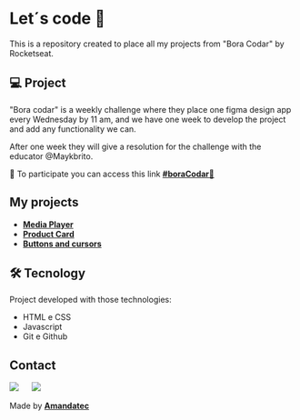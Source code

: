 # Let´s code 🚀


This is a repository created to place all my projects from "Bora Codar" by Rocketseat.

## 💻 Project
 "Bora codar" is a weekly challenge where they place one figma design app every Wednesday by 11 am, and we have one week to develop the project and add any functionality we can. 

After one week they will give a resolution for the challenge with the educator @Maykbrito.

🚀 To participate you can access this link  [**#boraCodar**🔗](https://boracodar.dev/#)

## My projects

* [**Media Player**](https://github.com/Amandatec/boracodar/week1-mediaplayer)
* [**Product Card**](https://github.com/Amandatec/boracodar/week2-productcard)
* [**Buttons and cursors**](https://github.com/Amandatec/boracodar/week3-buttonsandcursors)

## 🛠️ Tecnology

Project developed with those technologies:

- HTML e CSS
- Javascript
- Git e Github


##  Contact 

 <a href="https://www.linkedin.com/in/amanda-oliveira-20/" target="_blank"><img src="https://img.shields.io/badge/-LinkedIn-%230077B5?style=for-the-badge&logo=linkedin&logoColor=white" style="margin-right: 2vw" target="_blank"></a>
   <a href="http://discordapp.com/users/Amandatec#4699" target="_blank"><img src="https://img.shields.io/badge/Discord-7289DA?style=for-the-badge&logo=discord&logoColor=white" target="_blank"></a>


 Made by [**Amandatec**](https://www.linkedin.com/in/amanda-oliveira-20/">)
